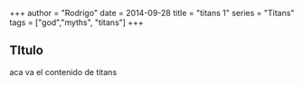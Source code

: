 +++
author = "Rodrigo"
date = 2014-09-28
title = "titans 1"
series = "Titans"
tags = ["god","myths", "titans"]
+++

## TItulo

aca va el contenido de titans
